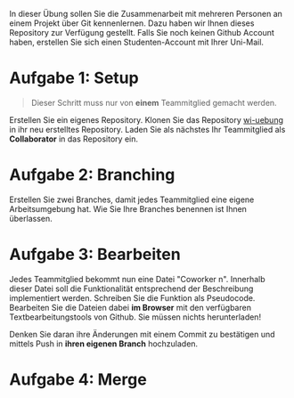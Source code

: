 In dieser Übung sollen Sie die Zusammenarbeit mit mehreren Personen an einem Projekt über Git kennenlernen. Dazu haben wir Ihnen dieses Repository zur Verfügung gestellt. Falls Sie noch keinen Github Account haben, erstellen Sie sich einen Studenten-Account mit Ihrer Uni-Mail.
# Aufgabe 1: Setup
>Dieser Schritt muss nur von **einem** Teammitglied gemacht werden.

Erstellen Sie ein eigenes Repository. Klonen Sie das Repository [wi-uebung](https://www.github.com/valentin-17/wi-uebung) in ihr neu erstelltes Repository.
Laden Sie als nächstes Ihr Teammitglied als **Collaborator** in das Repository ein.

# Aufgabe 2: Branching
Erstellen Sie zwei Branches, damit jedes Teammitglied eine eigene Arbeitsumgebung hat. Wie Sie Ihre Branches benennen ist Ihnen überlassen.

# Aufgabe 3: Bearbeiten
Jedes Teammitglied bekommt nun eine Datei "Coworker n". Innerhalb dieser Datei soll die Funktionalität entsprechend der Beschreibung implementiert werden. Schreiben Sie die Funktion als Pseudocode. Bearbeiten Sie die Dateien dabei **im Browser** mit den verfügbaren Textbearbeitungstools von Github. Sie müssen nichts herunterladen!

Denken Sie daran ihre Änderungen mit einem Commit zu bestätigen und mittels Push in **ihren eigenen Branch** hochzuladen.

# Aufgabe 4: Merge
